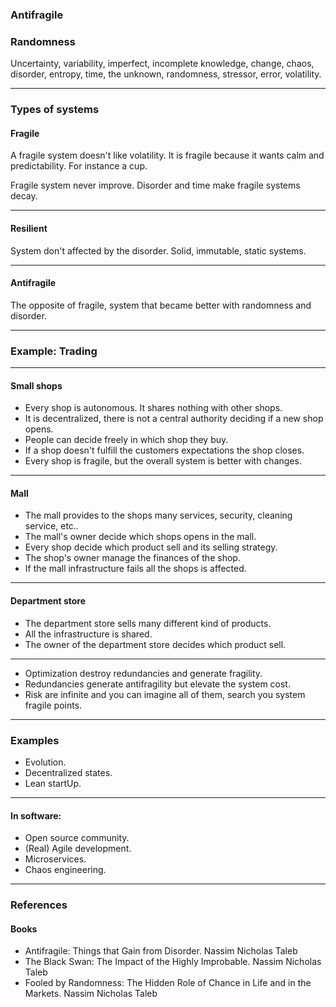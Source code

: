 ### Antifragile

### Randomness

Uncertainty, variability, imperfect, incomplete knowledge, change, chaos,
disorder, entropy, time, the unknown, randomness, stressor, error, volatility.

---  

### Types of systems
  
#### Fragile

A fragile system doesn't like volatility. It is fragile because it wants calm and predictability.
For instance a cup.

Fragile system never improve. Disorder and time make fragile systems decay.

---

#### Resilient

System don't affected by the disorder. Solid, immutable, static systems.

---

#### Antifragile

The opposite of fragile, system that became better with randomness and disorder.

---

### Example: Trading

---

#### Small shops

* Every shop is autonomous. It shares nothing with other shops.
* It is decentralized, there is not a central authority deciding if a new shop opens.
* People can decide freely in which shop they buy.
* If a shop doesn't fulfill the customers expectations the shop closes.
* Every shop is fragile, but the overall system is better with changes.

---

#### Mall

* The mall provides to the shops many services, security, cleaning service, etc..
* The mall's owner decide which shops opens in the mall.
* Every shop decide which product sell and its selling strategy.
* The shop's owner manage the finances of the shop.
* If the mall infrastructure fails all the shops is affected.

---

#### Department store

* The department store sells many different kind of products.
* All the infrastructure is shared.
* The owner of the department store decides which product sell.

---

* Optimization destroy redundancies and generate fragility.
* Redundancies generate antifragility but elevate the system cost.
* Risk are infinite and you can imagine all of them, search you system fragile points.

---

### Examples

* Evolution.
* Decentralized states.
* Lean startUp.

---

#### In software:

* Open source community.
* (Real) Agile development.
* Microservices.
* Chaos engineering.

---

### References

#### Books

* Antifragile: Things that Gain from Disorder. Nassim Nicholas Taleb
* The Black Swan: The Impact of the Highly Improbable. Nassim Nicholas Taleb
* Fooled by Randomness: The Hidden Role of Chance in Life and in the Markets. Nassim Nicholas Taleb